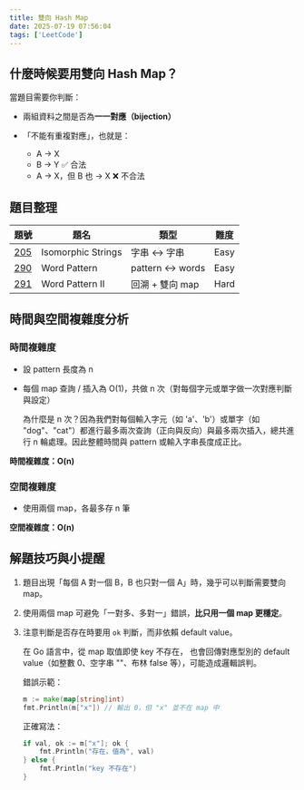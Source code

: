 ```yaml
---
title: 雙向 Hash Map
date: 2025-07-19 07:56:04
tags: ['LeetCode']
---
```

## 什麼時候要用雙向 Hash Map？

當題目需要你判斷：

* 兩組資料之間是否為**一一對應（bijection）**
* 「不能有重複對應」，也就是：

  * A → X
  * B → Y ✅ 合法
  * A → X，但 B 也 → X ❌ 不合法

## 題目整理

| 題號                                                             | 題名                       | 類型                   | 難度     |
| -------------------------------------------------------------- | ------------------------ | -------------------- | ------ |
| [205](https://leetcode.com/problems/isomorphic-strings)        | Isomorphic Strings       | 字串 ↔ 字串              | Easy   |
| [290](https://leetcode.com/problems/word-pattern)              | Word Pattern             | pattern ↔ words      | Easy   |
| [291](https://leetcode.com/problems/word-pattern-ii)           | Word Pattern II          | 回溯 + 雙向 map          | Hard   |

## 時間與空間複雜度分析

### 時間複雜度

* 設 pattern 長度為 n

* 每個 map 查詢 / 插入為 O(1)，共做 n 次（對每個字元或單字做一次對應判斷與設定）

  為什麼是 n 次？因為我們對每個輸入字元（如 'a'、'b'）或單字（如 "dog"、"cat"）都進行最多兩次查詢（正向與反向）與最多兩次插入，總共進行 n 輪處理。因此整體時間與 pattern 或輸入字串長度成正比。

**時間複雜度：O(n)**

### 空間複雜度

* 使用兩個 map，各最多存 n 筆

**空間複雜度：O(n)**

## 解題技巧與小提醒

1. 題目出現「每個 A 對一個 B，B 也只對一個 A」時，幾乎可以判斷需要雙向 map。
2. 使用兩個 map 可避免「一對多、多對一」錯誤，**比只用一個 map 更穩定**。
3. 注意判斷是否存在時要用 `ok` 判斷，而非依賴 default value。

   在 Go 語言中，從 map 取值即使 key 不存在，
   也會回傳對應型別的 default value（如整數 0、空字串 ""、布林 false 等），可能造成邏輯誤判。

   錯誤示範：

   ```go
   m := make(map[string]int)
   fmt.Println(m["x"]) // 輸出 0，但 "x" 並不在 map 中
   ```

   正確寫法：

   ```go
   if val, ok := m["x"]; ok {
       fmt.Println("存在，值為", val)
   } else {
       fmt.Println("key 不存在")
   }
   ```

